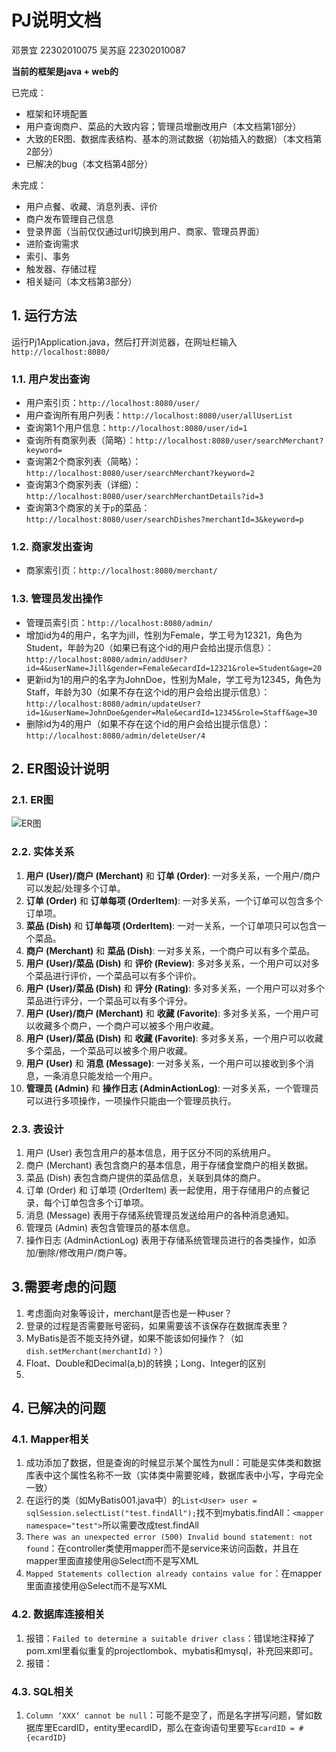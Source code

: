 # PJ说明文档
邓景宜 22302010075
吴苏庭 22302010087

**当前的框架是java + web的**

已完成：
+ 框架和环境配置
+ 用户查询商户、菜品的大致内容；管理员增删改用户（本文档第1部分）
+ 大致的ER图、数据库表结构、基本的测试数据（初始插入的数据）（本文档第2部分）
+ 已解决的bug（本文档第4部分）

未完成：
+ 用户点餐、收藏、消息列表、评价
+ 商户发布管理自己信息
+ 登录界面（当前仅仅通过url切换到用户、商家、管理员界面）
+ 进阶查询需求
+ 索引、事务
+ 触发器、存储过程
+ 相关疑问（本文档第3部分）

## 1. 运行方法
运行Pj1Application.java，然后打开浏览器，在网址栏输入`http://localhost:8080/`

### 1.1. 用户发出查询
+ 用户索引页：`http://localhost:8080/user/`
+ 用户查询所有用户列表：`http://localhost:8080/user/allUserList`
+ 查询第1个用户信息：`http://localhost:8080/user/id=1`
+ 查询所有商家列表（简略）：`http://localhost:8080/user/searchMerchant?keyword=`
+ 查询第2个商家列表（简略）：`http://localhost:8080/user/searchMerchant?keyword=2`
+ 查询第3个商家列表（详细）：`http://localhost:8080/user/searchMerchantDetails?id=3`
+ 查询第3个商家的关于`p`的菜品：`http://localhost:8080/user/searchDishes?merchantId=3&keyword=p`

[//]: # (+ 删除第1个用户（如果不存在这个id的用户会给出提示信息）：`http://localhost:8080/user/delete/1";` *后期考虑调整到管理员页面*)

### 1.2. 商家发出查询
+ 商家索引页：`http://localhost:8080/merchant/`

### 1.3. 管理员发出操作
+ 管理员索引页：`http://localhost:8080/admin/`
+ 增加id为4的用户，名字为jill，性别为Female，学工号为12321，角色为Student，年龄为20（如果已有这个id的用户会给出提示信息）：`http://localhost:8080/admin/addUser?id=4&userName=Jill&gender=Female&ecardId=12321&role=Student&age=20`
+ 更新id为1的用户的名字为JohnDoe，性别为Male，学工号为12345，角色为Staff，年龄为30（如果不存在这个id的用户会给出提示信息）：`http://localhost:8080/admin/updateUser?id=1&userName=JohnDoe&gender=Male&ecardId=12345&role=Staff&age=30`
+ 删除id为4的用户（如果不存在这个id的用户会给出提示信息）：`http://localhost:8080/admin/deleteUser/4`

## 2. ER图设计说明

### 2.1. ER图
![ER图](../pic/ER图.jpg)

### 2.2. 实体关系
1. **用户 (User)/商户 (Merchant)** 和 **订单 (Order)**: 一对多关系，一个用户/商户可以发起/处理多个订单。
2. **订单 (Order)** 和 **订单每项 (OrderItem)**: 一对多关系，一个订单可以包含多个订单项。
3. **菜品 (Dish)** 和 **订单每项 (OrderItem)**: 一对一关系，一个订单项只可以包含一个菜品。
4. **商户 (Merchant)** 和 **菜品 (Dish)**: 一对多关系，一个商户可以有多个菜品。
5. **用户 (User)/菜品 (Dish)** 和 **评价 (Review)**: 多对多关系，一个用户可以对多个菜品进行评价，一个菜品可以有多个评价。
6. **用户 (User)/菜品 (Dish)** 和 **评分 (Rating)**: 多对多关系，一个用户可以对多个菜品进行评分，一个菜品可以有多个评分。
7. **用户 (User)/商户 (Merchant)** 和 **收藏 (Favorite)**: 多对多关系，一个用户可以收藏多个商户，一个商户可以被多个用户收藏。
8. **用户 (User)/菜品 (Dish)** 和 **收藏 (Favorite)**: 多对多关系，一个用户可以收藏多个菜品，一个菜品可以被多个用户收藏。
9. **用户 (User)** 和 **消息 (Message)**: 一对多关系，一个用户可以接收到多个消息，一条消息只能发给一个用户。
10. **管理员 (Admin)** 和 **操作日志 (AdminActionLog)**: 一对多关系，一个管理员可以进行多项操作，一项操作只能由一个管理员执行。

### 2.3. 表设计
1. 用户 (User) 表包含用户的基本信息，用于区分不同的系统用户。
2. 商户 (Merchant) 表包含商户的基本信息，用于存储食堂商户的相关数据。
3. 菜品 (Dish) 表包含商户提供的菜品信息，关联到具体的商户。
4. 订单 (Order) 和 订单项 (OrderItem) 表一起使用，用于存储用户的点餐记录，每个订单包含多个订单项。
5. 消息 (Message) 表用于存储系统管理员发送给用户的各种消息通知。
6. 管理员 (Admin) 表包含管理员的基本信息。
7. 操作日志 (AdminActionLog) 表用于存储系统管理员进行的各类操作，如添加/删除/修改用户/商户等。

## 3.需要考虑的问题
1. 考虑面向对象等设计，merchant是否也是一种user？
2. 登录的过程是否需要账号密码，如果需要该不该保存在数据库表里？
3. MyBatis是否不能支持外键，如果不能该如何操作？（如`dish.setMerchant(merchantId)？`）
4. Float、Double和Decimal(a,b)的转换；Long、Integer的区别
5. 

## 4. 已解决的问题

### 4.1. Mapper相关
1. 成功添加了数据，但是查询的时候显示某个属性为null：可能是实体类和数据库表中这个属性名称不一致（实体类中需要驼峰，数据库表中小写，字母完全一致）
2. 在运行的类（如MyBatis001.java中）的`List<User> user = sqlSession.selectList("test.findAll");`找不到mybatis.findAll：`<mapper namespace="test">`所以需要改成test.findAll
3. `There was an unexpected error (500) Invalid bound statement: not found`：在controller类使用mapper而不是service来访问函数，并且在mapper里面直接使用@Select而不是写XML
4. `Mapped Statements collection already contains value for`：在mapper里面直接使用@Select而不是写XML

### 4.2. 数据库连接相关
1. 报错：`Failed to determine a suitable driver class`：错误地注释掉了pom.xml里看似重复的projectlombok、mybatis和mysql，补充回来即可。
2. 报错：

### 4.3. SQL相关
1. `Column ‘XXX‘ cannot be null`：可能不是空了，而是名字拼写问题，譬如数据库里EcardID，entity里ecardID，那么在查询语句里要写`EcardID = #{ecardID}`